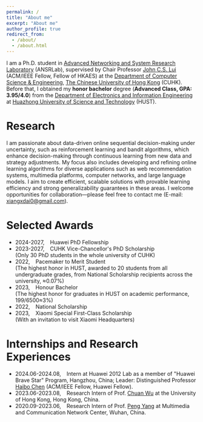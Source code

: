```yaml
---
permalink: /
title: "About me"
excerpt: "About me"
author_profile: true
redirect_from: 
  - /about/
  - /about.html
---
```


I am a Ph.D. student in [Advanced Networking and System Research Laboratory](http://ansrlab.cse.cuhk.edu.hk/) (ANSRLab), supervised by Chair Professor [John C.S. Lui](https://www.cse.cuhk.edu.hk/~cslui/)  (ACM/IEEE Fellow, Fellow of HKAES) at the [Department of Computer Science & Engineering](https://www.cse.cuhk.edu.hk), [The Chinese University of Hong Kong](https://www.cuhk.edu.hk/english/index.html) (CUHK). Before that, I obtained my **honor bachelor** degree (**Advanced Class, GPA: 3.95/4.0**) from the [Department of Electronics and Information Engineering](http://ei.hust.edu.cn/) at [Huazhong University of Science and Technology](http://english.hust.edu.cn/) (HUST). 



# Research

I am passionate about data-driven online sequential decision-making under uncertainty, such as reinforcement learning and bandit algorithms, which enhance decision-making through continuous learning from new data and strategy adjustments. My focus also includes developing and refining online learning algorithms for diverse applications such as web recommendation systems, multimedia platforms, computer networks, and large language models. I aim to create efficient, scalable solutions with provable learning efficiency and strong generalizability guarantees in these areas. I welcome opportunities for collaboration—please feel free to contact me (E-mail: xiangxdai0@gmail.com).



# Selected Awards
+ 2024-2027, &ensp; Huawei PhD Fellowship
+ 2023-2027,  &ensp; CUHK Vice-Chancellor's PhD Scholarship \
  (Only 30 PhD students in the whole university of CUHK)
+ 2022,  &ensp; Pacemaker to Merit Student \
(The highest honor in HUST, awarded to 20 students from all undergraduate grades, from National Scholarship recipients across the university, ≈0.07%)
+ 2023, &ensp; Honour Bachelor  \
  (The highest honor for graduates in HUST on academic performance, 199/6500&asymp;3%)
+ 2022,   &ensp;   National Scholarship
+ 2023,  &ensp; Xiaomi Special First-Class Scholarship\
  (With an invitation to visit Xiaomi Headquarters)

# Internships and Research Experiences
+ 2024.06-2024.08, &ensp; Intern at Huawei 2012 Lab as a member of "Huawei Brave Star" Program, Hangzhou, China; Leader: Distinguished Professor [Haibo Chen](https://ipads.se.sjtu.edu.cn/pub/members/haibo_chen) (ACM/IEEE Fellow, Huawei Fellow).	
+ 2023.06-2023.08, &ensp; Research Intern of  Prof. [Chuan Wu](https://i.cs.hku.hk/~cwu/index.html) at the University of Hong Kong, Hong Kong, China. 
+ 2020.09-2023.06, &ensp; Research Intern of  Prof. [Peng Yang](http://faculty.hust.edu.cn/pyang/en) at Multimedia and Communication Network Center, Wuhan, China. 
